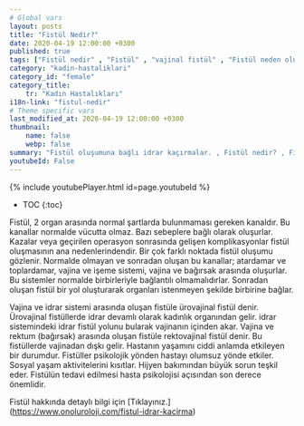 ```yaml
---
# Global vars
layout: posts
title: "Fistül Nedir?"
date: 2020-04-19 12:00:00 +0300
published: true
tags: ["Fistül nedir" , "Fistül" , "vajinal fistül" , "Fistül neden olur", "Fistül nerede olur", "Fistül ameliyatı", "kadınlarda idrar kaçırma", "idrar kaçırma" , "fistül nedeni" , "fistül belirti" , "fistül teşhis" , "fistül tipleri" , "anal fistül" , "perianal fistül" , "vezikovajinal fistül" , "üreterovajinal fistül" , "üretrovajinal fistül" , "Vezikouterin fistül" , "uterovajinal fistül" , "Rektovajinal fistül" , "perianal ", "vezikovajinal", "üreterovajinal" , "üretrovajinal", "Vezikouterin", "uterovajinal" , "Rektovajinal", "idrar yolu fistül", "fistül tedavi", "fistül çözüm"]
category: "kadin-hastaliklari"
category_id: "female"
category_title:
    tr: "Kadın Hastalıkları"
i18n-link: "fistul-nedir"
# Theme specific vars
last_modified_at: 2020-04-19 12:00:00 +0300
thumbnail:
    name: false
    webp: false
summary: "Fistül oluşumuna bağlı idrar kaçırmalar. , Fistül nedir? , Fistül neden oluşur? , Fistül nerelerde oluşur?, Fistülün tedavi yöntemleri nelerdir?, Fistül ameliyatları nasıl yapılır? "
youtubeId: False
---
```

{% include youtubePlayer.html id=page.youtubeId %}

* TOC
{:toc}

Fistül, 2 organ arasında normal şartlarda bulunmaması gereken kanaldır. Bu kanallar normalde vücutta olmaz. Bazı sebeplere bağlı olarak oluşurlar. Kazalar veya geçirilen operasyon sonrasında gelişen komplikasyonlar fistül oluşmasının ana nedenlerindendir. Bir çok farklı noktada fistül oluşumu gözlenir. Normalde olmayan ve sonradan oluşan bu kanallar; atardamar ve toplardamar, vajina ve işeme sistemi, vajina ve bağırsak arasında oluşurlar. Bu sistemler normalde birbirleriyle bağlantılı olmamalıdırlar. Sonradan oluşan fistül bir yol oluşturarak organları istenmeyen şekilde birbirine bağlar.

Vajina ve idrar sistemi arasında oluşan fistüle ürovajinal fistül denir. Ürovajinal fistüllerde idrar devamlı olarak kadınlık organından gelir. idrar sistemindeki idrar fistül yolunu bularak vajinanın içinden akar. Vajina ve rektum (bağırsak) arasında oluşan fistüle rektovajinal fistül denir. Bu fistüllerde vajinadan dışkı gelir. Hastanın yaşamını ciddi anlamda etkileyen bir durumdur. Fistüller psikolojik yönden hastayı olumsuz yönde etkiler. Sosyal yaşam aktivitelerini kısıtlar. Hijyen bakımından büyük sorun teşkil eder. Fistülün tedavi edilmesi hasta psikolojisi açısından son derece önemlidir.



Fistül hakkında detaylı bilgi için [Tıklayınız.] (https://www.onoluroloji.com/fistul-idrar-kacirma)

